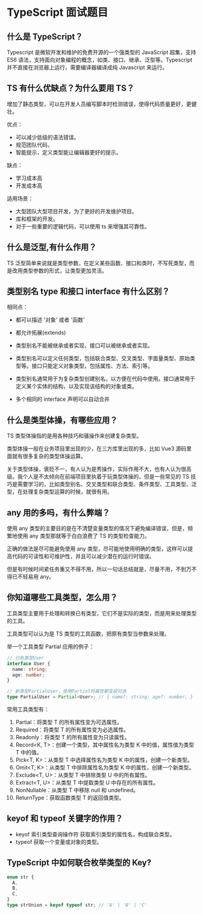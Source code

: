 # TypeScript 面试题目

## 什么是 TypeScript？

Typescript 是微软开发和维护的免费开源的一个强类型的 JavaScript 超集，支持 ES6 语法，支持面向对象编程的概念，如类、接口、继承、泛型等。Typescript 并不直接在浏览器上运行，需要编译器编译成纯 Javascript 来运行。

## TS 有什么优缺点？为什么要用 TS？

增加了静态类型，可以在开发人员编写脚本时检测错误，使得代码质量更好，更健壮。

优点：

- 可以减少低级的语法错误。
- 规范团队代码，
- 智能提示，定义类型能让编辑器更好的提示。

缺点：

- 学习成本高
- 开发成本高

适用场景：

- 大型团队大型项目开发，为了更好的开发维护项目。
- 库和框架的开发。
- 对于一些重要的逻辑代码，可以使用 ts 来增强其可靠性。

## 什么是泛型,有什么作用？

TS 泛型简单来说就是类型参数，在定义某些函数、接口和类时，不写死类型，而是改用类型参数的形式，让类型更加灵活。

## 类型别名 type 和接口 interface 有什么区别？

相同点：

- 都可以描述 '对象' 或者 '函数'
- 都允许拓展(extends)

- 类型别名不能被继承或者实现，接口可以被继承或者实现。
- 类型别名可以定义任何类型，包括联合类型、交叉类型、字面量类型、原始类型等。接口只能定义对象类型，包括属性、方法、索引等。
- 类型别名通常用于为复杂类型创建别名，以方便在代码中使用。接口通常用于定义某个实体的结构，以及实现该结构的对象或类。
- 多个相同的 interface 声明可以自动合并

## 什么是类型体操，有哪些应用？

TS 类型体操指的是用各种技巧和骚操作来创建复杂类型。

类型体操一般在业务项目里出现的少，在三方库里出现的多，比如 Vue3 源码里面就有很多复杂的类型体操运算。

关于类型体操，褒贬不一，有人认为是秀操作，实际作用不大，也有人认为很高级。我个人是不太倾向在前端项目里执着于玩类型体操的，但是一些常见的 TS 技巧是需要学习的，比如类型别名、交叉类型和联合类型、条件类型、工具类型、泛型，在处理复杂类型运算的时候，就很有用。

## any 用的多吗，有什么弊端？

使用 any 类型的主要目的是在不清楚变量类型的情况下避免编译错误，但是，频繁地使用 any 类型那就等于白白浪费了 TS 的类型检查能力。

正确的做法是尽可能避免使用 any 类型，尽可能地使用明确的类型，这样可以提高代码的可读性和可维护性，并且可以减少潜在的运行时错误。

但是有时候时间紧任务重又不得不用，所以一句话总结就是，尽量不用，不到万不得已不轻易用 any。

## 你知道哪些工具类型，怎么用？

工具类型主要用于处理和转换已有类型，它们不是实际的类型，而是用来处理类型的工具。

工具类型可以认为是 TS 类型的工具函数，把原有类型当参数来处理。

举一个工具类型 Partial 应用的例子：

```ts
// 已有类型User
interface User {
  name: string;
  age: number;
}

// 新类型PartialUser，使用Partial将属性都变成可选
type PartialUser = Partial<User>; // { name?: string; age?: number; }
```

常用工具类型有：

1. Partial<T>：将类型 T 的所有属性变为可选属性。
2. Required<T>：将类型 T 的所有属性变为必选属性。
3. Readonly<T>：将类型 T 的所有属性变为只读属性。
4. Record<K, T>：创建一个类型，其中属性名为类型 K 中的值，属性值为类型 T 中的值。
5. Pick<T, K>：从类型 T 中选择属性名为类型 K 中的属性，创建一个新类型。
6. Omit<T, K>：从类型 T 中排除属性名为类型 K 中的属性，创建一个新类型。
7. Exclude<T, U>：从类型 T 中排除类型 U 中的所有属性。
8. Extract<T, U>：从类型 T 中提取类型 U 中存在的所有属性。
9. NonNullable<T>：从类型 T 中移除 null 和 undefined。
10. ReturnType<T>：获取函数类型 T 的返回值类型。

## keyof 和 typeof 关键字的作用？

- keyof 索引类型查询操作符 获取索引类型的属性名，构成联合类型。
- typeof 获取一个变量或对象的类型。

## TypeScript 中如何联合枚举类型的 Key?

```ts
enum str {
  A,
  B,
  C,
}
type strUnion = keyof typeof str; // 'A' | 'B' | 'C'
```
